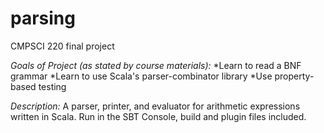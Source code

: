 # parsing
CMPSCI 220 final project

_Goals of Project (as stated by course materials):_
*Learn to read a BNF grammar
*Learn to use Scala's parser-combinator library
*Use property-based testing

_Description:_
A parser, printer, and evaluator for arithmetic expressions written in Scala. Run in the SBT Console, build and plugin files included. 
